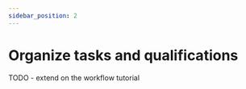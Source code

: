 ```yaml
---
sidebar_position: 2
---
```


# Organize tasks and qualifications

TODO - extend on the workflow tutorial
